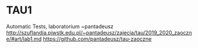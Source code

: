 # TAU1
Automatic Tests,  laboratorium  ~pantadeusz
http://szuflandia.pjwstk.edu.pl/~pantadeusz/zajecia/tau/2019_2020_zaoczne/#art/lab1.md
https://github.com/pantadeusz/tau-zaoczne

